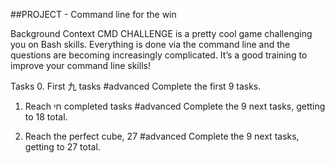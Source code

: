 ##PROJECT - Command line for the win

Background Context
CMD CHALLENGE is a pretty cool game challenging you on Bash skills. Everything is done via the command line and the questions are becoming increasingly complicated. It’s a good training to improve your command line skills!

Tasks
0. First 九 tasks
#advanced
Complete the first 9 tasks.



1. Reach חי completed tasks
#advanced
Complete the 9 next tasks, getting to 18 total.

2. Reach the perfect cube, 27
#advanced
Complete the 9 next tasks, getting to 27 total.
